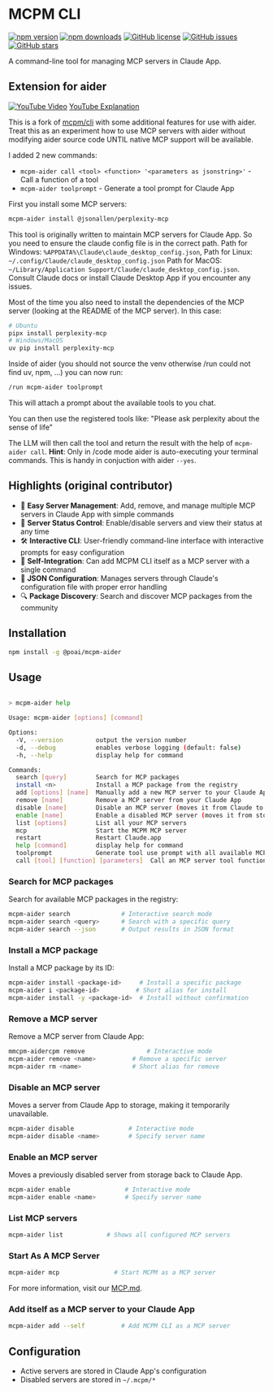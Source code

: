 # MCPM CLI

[![npm version](https://img.shields.io/npm/v/@mcpm/cli.svg)](https://www.npmjs.com/package/@poai/mcpm-aider)
[![npm downloads](https://img.shields.io/npm/dm/@mcpm/cli.svg)](https://www.npmjs.com/package/@poai/mcpm-aider)
[![GitHub license](https://img.shields.io/github/license/MCP-Club/mcpm.svg)](https://github.com/lutzleonhardt/mcpm-aider/blob/main/LICENSE)
[![GitHub issues](https://img.shields.io/github/issues/MCP-Club/mcpm.svg)](https://github.com/lutzleonhardt/mcpm-aider/issues)
[![GitHub stars](https://img.shields.io/github/stars/MCP-Club/mcpm.svg)](https://github.com/lutzleonhardt/mcpm-aider/stargazers)

A command-line tool for managing MCP servers in Claude App.

## Extension for aider

[![YouTube Video](https://img.youtube.com/vi/OM1h4YDPjRU/maxresdefault.jpg)](https://www.youtube.com/watch?v=OM1h4YDPjRU)
[YouTube Explanation](https://www.youtube.com/watch?v=OM1h4YDPjRU)


This is a fork of [mcpm/cli](https://github.com/mcp-club/cli) with some additional features for use with aider.
Treat this as an experiment how to use MCP servers with aider without modifying aider source code UNTIL native MCP support will be available.

I added 2 new commands:

- `mcpm-aider call <tool> <function> '<parameters as jsonstring>'` - Call a function of a tool
- `mcpm-aider toolprompt` - Generate a tool prompt for Claude App

First you install some MCP servers:
```bash
mcpm-aider install @jsonallen/perplexity-mcp
```
This tool is originally written to maintain MCP servers for Claude App. So you need to ensure the claude config file is in the correct path.
Path for Windows: `%APPDATA%\Claude\claude_desktop_config.json`, 
Path for Linux: `~/.config/Claude/claude_desktop_config.json` 
Path for MacOS: `~/Library/Application Support/Claude/claude_desktop_config.json`.
Consult Claude docs or install Claude Desktop App if you encounter any issues.

Most of the time you also need to install the dependencies of the MCP server (looking at the README of the MCP server). In this case:

```bash
# Ubuntu
pipx install perplexity-mcp
# Windows/MacOS
uv pip install perplexity-mcp
```

Inside of aider (you should not source the venv otherwise /run could not find uv, npm, ...) you can now run:

```bash
/run mcpm-aider toolprompt
```
This will attach a prompt about the available tools to you chat.

You can then use the registered tools like:
"Please ask perplexity about the sense of life"

The LLM will then call the tool and return the result with the help of `mcpm-aider call`.
**Hint**: Only in /code mode aider is auto-executing your terminal commands. This is handy in conjuction with aider `--yes`.


## Highlights (original contributor)

- 🚀 **Easy Server Management**: Add, remove, and manage multiple MCP servers in Claude App with simple commands
- 🔄 **Server Status Control**: Enable/disable servers and view their status at any time
- 🛠️ **Interactive CLI**: User-friendly command-line interface with interactive prompts for easy configuration
- 🔌 **Self-Integration**: Can add MCPM CLI itself as a MCP server with a single command
- 📝 **JSON Configuration**: Manages servers through Claude's configuration file with proper error handling
- 🔍 **Package Discovery**: Search and discover MCP packages from the community
<!-- - 🎯 **Zero Dependencies**: Lightweight and efficient, built to work seamlessly with Claude App -->

## Installation

```bash
npm install -g @poai/mcpm-aider
```

## Usage

```bash

> mcpm-aider help

Usage: mcpm-aider [options] [command]

Options:
  -V, --version         output the version number
  -d, --debug           enables verbose logging (default: false)
  -h, --help            display help for command

Commands:
  search [query]        Search for MCP packages
  install <n>           Install a MCP package from the registry
  add [options] [name]  Manually add a new MCP server to your Claude App
  remove [name]         Remove a MCP server from your Claude App
  disable [name]        Disable an MCP server (moves it from Claude to storage)
  enable [name]         Enable a disabled MCP server (moves it from storage to Claude)
  list [options]        List all your MCP servers
  mcp                   Start the MCPM MCP server
  restart               Restart Claude.app
  help [command]        display help for command
  toolprompt            Generate tool use prompt with all available MCP servers
  call [tool] [function] [parameters]  Call an MCP server tool function


```

### Search for MCP packages

Search for available MCP packages in the registry:

```bash
mcpm-aider search              # Interactive search mode
mcpm-aider search <query>      # Search with a specific query
mcpm-aider search --json       # Output results in JSON format
```

### Install a MCP package

Install a MCP package by its ID:

```bash
mcpm-aider install <package-id>     # Install a specific package
mcpm-aider i <package-id>          # Short alias for install
mcpm-aider install -y <package-id>  # Install without confirmation
```

### Remove a MCP server

Remove a MCP server from Claude App:

```bash
mmcpm-aidercpm remove                 # Interactive mode
mcpm-aider remove <name>          # Remove a specific server
mcpm-aider rm <name>              # Short alias for remove
```

### Disable an MCP server

Moves a server from Claude App to storage, making it temporarily unavailable.

```bash
mcpm-aider disable               # Interactive mode
mcpm-aider disable <name>        # Specify server name
```

### Enable an MCP server

Moves a previously disabled server from storage back to Claude App.

```bash
mcpm-aider enable               # Interactive mode
mcpm-aider enable <name>        # Specify server name
```

### List MCP servers

```bash
mcpm-aider list            # Shows all configured MCP servers
```

### Start As A MCP Server

```bash
mcpm-aider mcp               # Start MCPM as a MCP server
```

For more information, visit our [MCP.md](./docs/MCP.md).

### Add itself as a MCP server to your Claude App

```bash
mcpm-aider add --self          # Add MCPM CLI as a MCP server
```

## Configuration

- Active servers are stored in Claude App's configuration
- Disabled servers are stored in `~/.mcpm/*`

